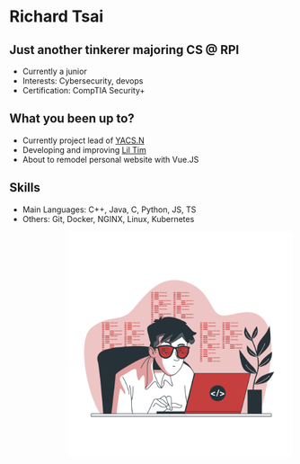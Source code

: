 # **Richard Tsai**



## Just another tinkerer majoring CS @ RPI
 * Currently a junior
 * Interests: Cybersecurity, devops
 * Certification: CompTIA Security+  

## What you been up to?
 * Currently project lead of [YACS.N](https://github.com/YACS-RCOS/yacs.n)
 * Developing and improving [Lil Tim](https://github.com/RichtXO/Lil-Tim)
 * About to remodel personal website with Vue.JS

## Skills
* Main Languages: C++, Java, C, Python, JS, TS
* Others: Git, Docker, NGINX, Linux, Kubernetes


<img align="right" width="400" height="400" src="./img/coding.png">


